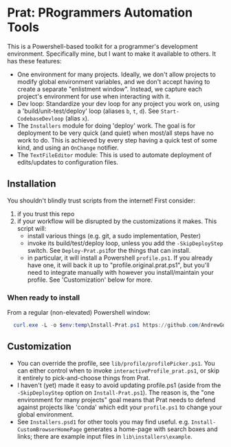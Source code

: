 # Prat: PRogrammers Automation Tools

This is a Powershell-based toolkit for a programmer's development environment.
Specifically mine, but I want to make it available to others. It has these features:

- One environment for many projects. Ideally, we don't allow projects to modify global environment variables, and we don't accept having to create
  a separate "enlistment window". Instead, we capture each project's environment for use when interacting with it.
- Dev loop: Standardize your dev loop for any project you work on, using a 'build/unit-test/deploy' loop (aliases `b`, `t`, `d`).
  See `Start-CodebaseDevloop` (alias `x`). 
- The `Installers` module for doing 'deploy' work. The goal is for deployment to be very quick (and quiet) when most/all steps have no work to do.
  This is achieved by every step having a quick test of some kind, and using an `OnChange` notifier.
- The `TextFileEditor` module: This is used to automate deployment of edits/updates to configuration files.


## Installation

You shouldn't blindly trust scripts from the internet! First consider:

1. if you trust this repo
2. if your workflow will be disrupted by the customizations it makes. This script will:
   - install various things (e.g. git, a sudo implementation, Pester)
   - invoke its build/test/deploy loop, unless you add the `-SkipDeployStep` switch. See `Deploy-Prat.ps1`for the things that can install.
   - in particular, it will install a Powershell `profile.ps1`. If you already have one, it will back it up to "profile.original.prat.ps1",
     but you'll need to integrate manually with however you install/maintain your profile. See 'Customization' below for more.

### When ready to install
From a regular (non-elevated) Powershell window:
```powershell
  curl.exe -L -o $env:temp\Install-Prat.ps1 https://github.com/AndrewGodfrey/prat/raw/main/lib/Install-Prat.ps1; Set-ExecutionPolicy -Scope CurrentUser RemoteSigned -Force; . $env:temp\Install-Prat.ps1
  ```


## Customization
- You can override the profile, see `lib/profile/profilePicker.ps1`. You can either control when to invoke `interactiveProfile_prat.ps1`, or skip
  it entirely to pick-and-choose things from Prat.
- I haven't (yet) made it easy to avoid updating profile.ps1 (aside from the `-SkipDeployStep` option on `Install-Prat.ps1`). The reason is, 
  the "one environment for many projects" goal means that Prat needs to defend against projects like 'conda' which edit your `profile.ps1` to
  change your global environment.
- See `Installers.psd1` for other tools you may find useful. e.g. `Install-CustomBrowserHomePage` generates a home-page with search boxes and links;
  there are example input files in `lib\installers\example`.

